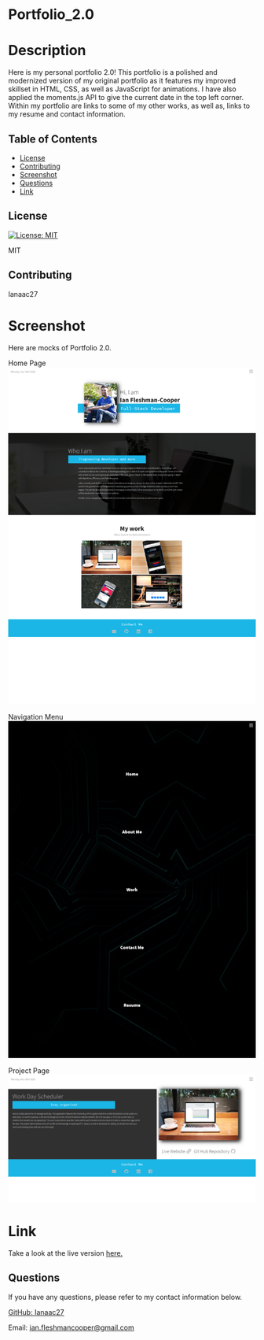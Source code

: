 # Portfolio_2.0
# Description
Here is my personal portfolio 2.0! This portfolio is a polished and modernized version of my original portfolio as it features my improved skillset in HTML, CSS, as well as JavaScript for animations. I have also applied the moments.js API to give the current date in the top left corner. Within my portfolio are links to some of my other works, as well as, links to my resume and contact information.

## Table of Contents

* [License](#license)
* [Contributing](#contributing)
* [Screenshot](#screenshot)
* [Questions](#questions)
* [Link](#link)

## License

[![License: MIT](https://img.shields.io/badge/License-MIT-yellow.svg)](https://opensource.org/licenses/MIT)

MIT

## Contributing

Ianaac27

# Screenshot
Here are mocks of Portfolio 2.0.

Home Page
![portfolio_2.0](assets/screenshot.png)

Navigation Menu
![portfolio_2.0](assets/screenshot2.png)

Project Page
![portfolio_2.0](assets/screenshot3.png)

# Link
Take a look at the live version [here.](https://ianaac27.github.io/Portfolio_2.0/index.html)

## Questions

If you have any questions, please refer to my contact information below.

[GitHub: Ianaac27](https://www.github.com/Ianaac27)

Email: ian.fleshmancooper@gmail.com

